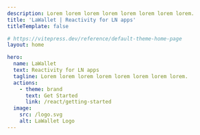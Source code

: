 ```yaml
---
description: Lorem lorem lorem lorem lorem lorem lorem lorem.
title: 'LaWallet | Reactivity for LN apps'
titleTemplate: false

# https://vitepress.dev/reference/default-theme-home-page
layout: home

hero:
  name: LaWallet
  text: Reactivity for LN apps
  tagline: Lorem lorem lorem lorem lorem lorem lorem lorem.
  actions:
    - theme: brand
      text: Get Started
      link: /react/getting-started
  image:
    src: /logo.svg
    alt: LaWallet Logo
---
```

